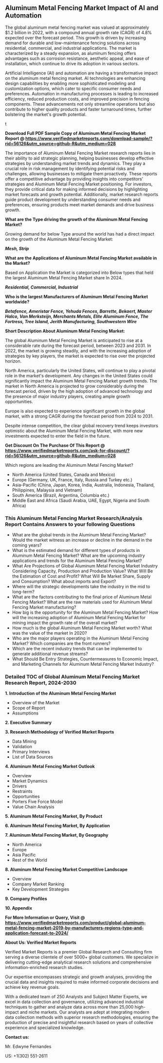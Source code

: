 <h2>Aluminum Metal Fencing Market Impact of AI and Automation</h2><p>The global aluminum metal fencing market was valued at approximately $1.2 billion in 2022, with a compound annual growth rate (CAGR) of 4.8% expected over the forecast period. This growth is driven by increasing demand for durable and low-maintenance fencing solutions across residential, commercial, and industrial applications. The market is characterized by a steady expansion, as aluminum fencing offers advantages such as corrosion resistance, aesthetic appeal, and ease of installation, which continue to drive its adoption in various sectors.</p><p>Artificial Intelligence (AI) and automation are having a transformative impact on the aluminum metal fencing market. AI technologies are enhancing design capabilities by enabling more sophisticated modeling and customization options, which cater to specific consumer needs and preferences. Automation in manufacturing processes is leading to increased efficiency, reduced production costs, and improved precision in fencing components. These advancements not only streamline operations but also contribute to higher quality products and faster turnaround times, further bolstering the market's growth potential.</p>t</p><p id="" class=""><strong>Download Full PDF Sample Copy of Aluminum Metal Fencing Market Report @ <a href="https://www.verifiedmarketreports.com/download-sample/?rid=56126&utm_source=github-R&utm_medium=028" target="_blank">https://www.verifiedmarketreports.com/download-sample/?rid=56126&utm_source=github-R&utm_medium=028</a></strong></p><p>The importance of&nbsp;Aluminum Metal Fencing Market research reports lies in their ability to aid strategic planning, helping businesses develop effective strategies by understanding market trends and dynamics. They play a crucial role in risk management by identifying potential risks and challenges, allowing businesses to mitigate them proactively. These reports offer a competitive advantage by providing insights into competitors' strategies and Aluminum Metal Fencing Market positioning. For investors, they provide critical data for making informed decisions by highlighting market forecasts and growth potential. Additionally, market research reports guide product development by understanding consumer needs and preferences, ensuring products meet market demands and drive business growth.</p><p><strong>What are the&nbsp;Type driving the growth of the Aluminum Metal Fencing Market?</strong></p><p id="" class="">Growing demand for below Type around the world has had a direct impact on the growth of the Aluminum Metal Fencing Market:</p><em><strong>Mesh, Strip</strong></em></p><strong>What are the&nbsp;Applications&nbsp;of Aluminum Metal Fencing Market available in the Market?</strong></p><p id="" class="">Based on Application the Market is categorized into Below types that held the largest Aluminum Metal Fencing Market share In 2024.</p><em><strong>Residential, Commercial, Industrial</strong></em></p><strong>Who is the largest Manufacturers of Aluminum Metal Fencing Market worldwide?</strong></p><p><em><strong>Betafence, Ameristar Fence, Yehuda Fences, Barrette, Bekaert, Master Halco, Van Merksteijn, Merchants Metals, Elite Aluminum Fence, The Fortress, Tree Island, Jerith Manufacturing, Southwestern Wire</strong></em></p><p id="" class=""><strong>Short Description About Aluminum Metal Fencing Market:</strong></p><p>The global Aluminum Metal Fencing Market is anticipated to rise at a considerable rate during the forecast period, between 2023 and 2031. In 2022, the market is growing steadily, and with the increasing adoption of strategies by key players, the market is expected to rise over the projected horizon.</p><p>North America, particularly the United States, will continue to play a pivotal role in the market's development. Any changes in the United States could significantly impact the Aluminum Metal Fencing Market growth trends. The market in North America is projected to grow considerably during the forecast period, driven by the high adoption of advanced technology and the presence of major industry players, creating ample growth opportunities.</p><p>Europe is also expected to experience significant growth in the global market, with a strong CAGR during the forecast period from 2024 to 2031.</p><p>Despite intense competition, the clear global recovery trend keeps investors optimistic about the Aluminum Metal Fencing Market, with more new investments expected to enter the field in the future.</p><p id="" class=""><strong>Get Discount On The Purchase Of This Report @ <a href="https://www.verifiedmarketreports.com/ask-for-discount/?rid=56126&utm_source=github-R&utm_medium=028" target="_blank">https://www.verifiedmarketreports.com/ask-for-discount/?rid=56126&utm_source=github-R&utm_medium=028</a></strong></p>Which regions are leading the Aluminum Metal Fencing Market?</p><ul><li>North America (United States, Canada and Mexico)</li><li>Europe (Germany, UK, France, Italy, Russia and Turkey etc.)</li><li>Asia-Pacific (China, Japan, Korea, India, Australia, Indonesia, Thailand, Philippines, Malaysia and Vietnam)</li><li>South America (Brazil, Argentina, Columbia etc.)</li><li>Middle East and Africa (Saudi Arabia, UAE, Egypt, Nigeria and South Africa)</li></ul><h3 id="" class="">This Aluminum Metal Fencing Market Research/Analysis Report Contains Answers to your following Questions</h3><ul><li>What are the global trends in the Aluminum Metal Fencing Market? Would the market witness an increase or decline in the demand in the coming years?</li><li>What is the estimated demand for different types of products in Aluminum Metal Fencing Market? What are the upcoming industry applications and trends for the Aluminum Metal Fencing Market?</li><li>What Are Projections of Global Aluminum Metal Fencing Market Industry Considering Capacity, Production and Production Value? What Will Be the Estimation of Cost and Profit? What Will Be Market Share, Supply and Consumption? What about imports and Export?</li><li>Where will the strategic developments take the industry in the mid to long-term?</li><li>What are the factors contributing to the final price of Aluminum Metal Fencing Market? What are the raw materials used for Aluminum Metal Fencing Market manufacturing?</li><li>How big is the opportunity for the Aluminum Metal Fencing Market? How will the increasing adoption of Aluminum Metal Fencing Market for mining impact the growth rate of the overall market?</li><li>How much is the global Aluminum Metal Fencing Market worth? What was the value of the market In 2020?</li><li>Who are the major players operating in the Aluminum Metal Fencing Market? Which companies are the front runners?</li><li>Which are the recent industry trends that can be implemented to generate additional revenue streams?</li><li>What Should Be Entry Strategies, Countermeasures to Economic Impact, and Marketing Channels for Aluminum Metal Fencing Market Industry?</li></ul><h3 id="" class="">Detailed TOC of Global Aluminum Metal Fencing Market Research Report, 2024-2030</h3><p id="" class=""><strong>1. Introduction of the Aluminum Metal Fencing Market</strong></p><ul><li>Overview of the Market</li><li>Scope of Report</li><li>Assumptions</li></ul><p id="" class=""><strong>2. Executive Summary</strong></p><p id="" class=""><strong>3. Research Methodology of Verified Market Reports</strong></p><ul><li>Data Mining</li><li>Validation</li><li>Primary Interviews</li><li>List of Data Sources</li></ul><p id="" class=""><strong>4. Aluminum Metal Fencing Market Outlook</strong></p><ul><li>Overview</li><li>Market Dynamics</li><li>Drivers</li><li>Restraints</li><li>Opportunities</li><li>Porters Five Force Model</li><li>Value Chain Analysis</li></ul><p id="" class=""><strong>5. Aluminum Metal Fencing Market, By Product</strong></p><p id="" class=""><strong>6. Aluminum Metal Fencing Market, By Application</strong></p><p id="" class=""><strong>7. Aluminum Metal Fencing Market, By Geography</strong></p><ul><li>North America</li><li>Europe</li><li>Asia Pacific</li><li>Rest of the World</li></ul><p id="" class=""><strong>8. Aluminum Metal Fencing Market Competitive Landscape</strong></p><ul><li>Overview</li><li>Company Market Ranking</li><li>Key Development Strategies</li></ul><p id="" class=""><strong>9. Company Profiles</strong></p><p id="" class=""><strong>10. Appendix</strong></p><p id="" class=""><strong>For More Information or Query, Visit @ <a href="https://www.verifiedmarketreports.com/product/global-aluminum-metal-fencing-market-2019-by-manufacturers-regions-type-and-application-forecast-to-2024/" target="_blank">https://www.verifiedmarketreports.com/product/global-aluminum-metal-fencing-market-2019-by-manufacturers-regions-type-and-application-forecast-to-2024/</a></strong></p><p id="" class=""><strong>About Us: Verified Market Reports</strong></p><p id="" class="">Verified Market Reports is a premier Global Research and Consulting firm serving a diverse clientele of over 5000+ global customers. We specialize in delivering cutting-edge analytical research solutions and comprehensive information-enriched research studies.</p><p id="" class="">Our expertise encompasses strategic and growth analyses, providing the crucial data and insights required to make informed corporate decisions and achieve key revenue goals.</p><p id="" class="">With a dedicated team of 250 Analysts and Subject Matter Experts, we excel in data collection and governance, utilizing advanced industrial techniques to gather and analyze data across more than 25,000 high-impact and niche markets. Our analysts are adept at integrating modern data collection methods with superior research methodologies, ensuring the production of precise and insightful research based on years of collective experience and specialized knowledge.</p><p id="" class=""><strong>Contact us:</strong></p><p id="" class="">Mr. Edwyne Fernandes</p><p id="" class="">US: +1(302) 551-2611</p>